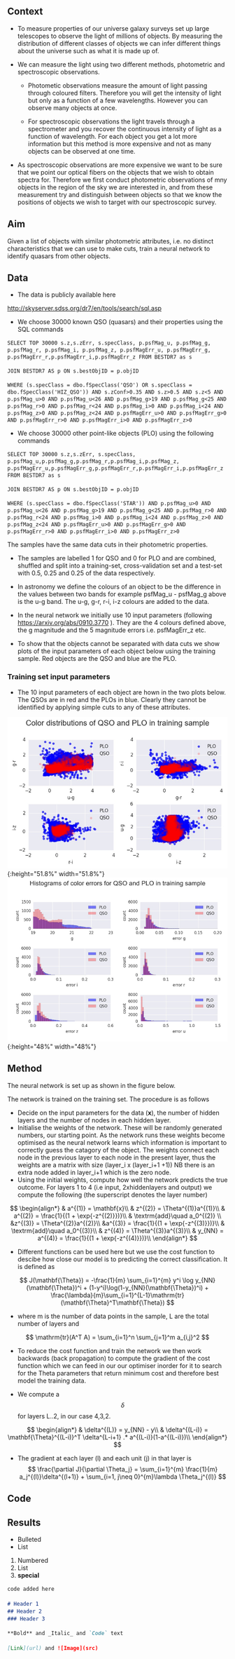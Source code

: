 
## Context
+ To measure properties of our universe galaxy surveys set up large telescopes to observe the light of millions of objects. By measuring the distribution of different classes of objects we can infer different things about the universe such as what it is made up of. 

+ We can measure the light using two different methods, photometric and spectroscopic observations. 

    - Photometic observations measure the amount of light passing through coloured filters. Therefore you will get the intensity of light but only as a function of a few wavelengths. However you can observe many objects at once.

    - For spectroscopic observations the light travels through a spectrometer and you recover the continuous intensity of light as a function of wavelength. For each object you get a lot more information but this method is more expensive and not as many objects can be observed at one time.

+ As spectroscopic observations are more expensive we want to be sure that we point our optical fibers on the objects that we wish to obtain spectra for. Therefore we first conduct photometric observations of mny objects in the region of the sky we are interested in, and from these measurement try and distinguish between objects so that we know the positions of objects we wish to target with our spectroscopic survey.


## Aim 
Given a list of objects with similar photometric attributes, i.e. no distinct characteristics that we can use to make cuts, train a neural network to identify quasars from other objects. 

## Data
+ The data is publicly available here 

http://skyserver.sdss.org/dr7/en/tools/search/sql.asp

+ We choose 30000 known QSO (quasars) and their properties using the SQL commands

```
SELECT TOP 30000 s.z,s.zErr, s.specClass, p.psfMag_u, p.psfMag_g, p.psfMag_r, p.psfMag_i, p.psfMag_z, p.psfMagErr_u, p.psfMagErr_g, p.psfMagErr_r,p.psfMagErr_i,p.psfMagErr_z FROM BESTDR7 as s

JOIN BESTDR7 AS p ON s.bestObjID = p.objID

WHERE (s.specClass = dbo.fSpecClass('QSO') OR s.specClass = dbo.fSpecClass('HIZ_QSO')) AND s.zConf>0.35 AND s.z>0.5 AND s.z<5 AND p.psfMag_u>0 AND p.psfMag_u<26 AND p.psfMag_g>19 AND p.psfMag_g<25 AND p.psfMag_r>0 AND p.psfMag_r<24 AND p.psfMag_i>0 AND p.psfMag_i<24 AND p.psfMag_z>0 AND p.psfMag_z<24 AND p.psfMagErr_u>0 AND p.psfMagErr_g>0 AND p.psfMagErr_r>0 AND p.psfMagErr_i>0 AND p.psfMagErr_z>0

```

+ We choose 30000 other point-like objects (PLO) using the following commands


```
SELECT TOP 30000 s.z,s.zErr, s.specClass, p.psfMag_u,p.psfMag_g,p.psfMag_r,p.psfMag_i,p.psfMag_z, p.psfMagErr_u,p.psfMagErr_g,p.psfMagErr_r,p.psfMagErr_i,p.psfMagErr_z FROM BESTDR7 as s

JOIN BESTDR7 AS p ON s.bestObjID = p.objID

WHERE (s.specClass = dbo.fSpecClass('STAR')) AND p.psfMag_u>0 AND p.psfMag_u<26 AND p.psfMag_g>19 AND p.psfMag_g<25 AND p.psfMag_r>0 AND p.psfMag_r<24 AND p.psfMag_i>0 AND p.psfMag_i<24 AND p.psfMag_z>0 AND p.psfMag_z<24 AND p.psfMagErr_u>0 AND p.psfMagErr_g>0 AND p.psfMagErr_r>0 AND p.psfMagErr_i>0 AND p.psfMagErr_z>0 

```

The samples have the same data cuts in their photometric properties. 

+ The samples are labelled 1 for QSO and 0 for PLO and are combined, shuffled and split into a training-set, cross-validation set and a test-set with 0.5, 0.25 and 0.25 of the data respectively.

+ In astronomy we define the colours of an object to be the difference in the values between two bands for example 
psfMag_u - psfMag_g above is the u-g band. The u-g, g-r, r-i, i-z colours are added to the data.

+ In the neural network we initially use 10 input parameters (following https://arxiv.org/abs/0910.3770 ). They are the 4 colours defined above, the g magnitude and the 5 magnitude errors i.e. psfMagErr_z etc.

+ To show that the objects cannot be separated with data cuts we show plots of the input parameters of each object below using the training sample. Red objects are the QSO and blue are the PLO. 

### Training set input parameters

+ The 10 input parameters of each object are hown in the two plots below. The QSOs are in red and the PLOs in blue. Clearly they cannot be identified by applying simple cuts to any of these attributes.

![alt-text-1](/images/col_col.jpg "colours"){:height="51.8%" width="51.8%"}![alt-text-2](/images/hist_cats.jpg "colour errors"){:height="48%" width="48%"}


## Method

The neural network is set up as shown in the figure below.

The network is trained on the training set. The procedure is as follows
- Decide on the input parameters for the data (**x**), the number of hidden layers and the number of nodes in each hidden layer.
- Initialise the weights of the network. These will be randomly generated numbers, our starting point. As the network runs these weights become optimised as the neural network learns which information is important to correctly guess the catagory of the object. The weights connect each node in the previous layer to each node in the present layer, thus the weights are a matrix with size (layer_i x (layer_i+1 +1)) NB there is an extra node added in layer_i+1 which is the zero node.
- Using the initial weights, compute how well the network predicts the true outcome. 
For layers 1 to 4 (i.e input, 2xhiddenlayers and output) we compute the following (the superscript denotes the layer number) 

$$
\begin{align*} 
& a^{(1)} = \mathbf{x}\\
& z^{(2)} = \Theta^{(1)}a^{(1)}\\
& a^{(2)} = \frac{1}{(1 + \exp{-z^{(2)}})}\\
& \textrm{add}\quad a_0^{(2)} \\
&z^{(3)} = \Theta^{(2)}a^{(2)}\\
&a^{(3)} = \frac{1}{(1 + \exp{-z^{(3)}})}\\
& \textrm{add}\quad a_0^{(3)}\\
& z^{(4)} = \Theta^{(3)}a^{(3)}\\
& y_{NN} = a^{(4)} = \frac{1}{(1 + \exp{-z^{(4)}})}\\
\end{align*}
$$

+ Different functions can be used here but we use the cost function to descibe how close our model is to predicting the correct classification. It is defined as

$$ J(\mathbf{\Theta}) = -\frac{1}{m} \sum_{i=1}^{m} y^i \log y_{NN}(\mathbf{\Theta})^i + (1-y^i)\log(1-y_{NN}(\mathbf{\Theta})^i) + \frac{\lambda}{m}\sum_{i=1}^{L-1}\mathrm{tr}(\mathbf{\Theta}^T\mathbf{\Theta}) $$

+ where m is the number of data points in the sample, L are the total number of layers and 

$$ \mathrm{tr}(A^T A) = \sum_{i=1}^n \sum_{j=1}^m a_{i,j}^2 $$

+ To reduce the cost function and train the network we then work backwards (back propagation) to compute the gradient of the cost function which we can feed in our our optimiser inorder for it to search for the Theta parameters that return minimum cost and therefore best model the training data.

+ We compute a $$\delta$$ for layers L..2, in our case 4,3,2. 

$$
\begin{align*} 
& \delta^{(L)} = y_{NN} - y\\
& \delta^{(L-i)} = \mathbf{\Theta}^{(L-i)}^T \delta^{L-i+1}  .* a^{(L-i)}(1-a^{(L-i)})\\
\end{align*}
$$

+ The gradient at each layer (l) and each unit (j) in that layer is 
$$ 
\frac{\partial J}{\partial \Theta_j} = \sum_{i=1}^{m} \frac{1}{m} a_j^{(l)}\delta^{(l+1)} + \sum_{i=1, j\neq 0}^{m}\lambda \Theta_j^{(l)}
$$


## Code

## Results

- Bulleted
- List

1. Numbered
2. List
3. **special**

```markdown
code added here

# Header 1
## Header 2
### Header 3

**Bold** and _Italic_ and `Code` text

[Link](url) and ![Image](src)
```
